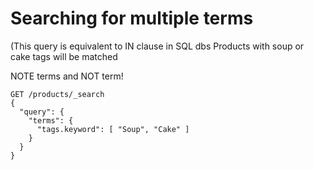 # Searching for multiple terms

(This query is  equivalent to  IN clause in SQL dbs
Products with soup or cake tags will be matched

NOTE terms and NOT term! 

```
GET /products/_search
{
  "query": {
    "terms": {
      "tags.keyword": [ "Soup", "Cake" ]
    }
  }
}
```